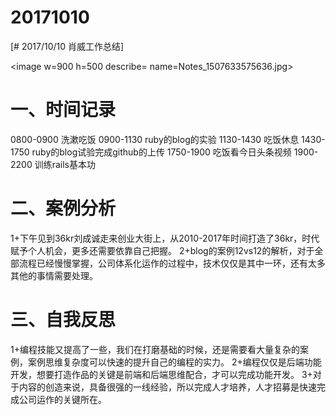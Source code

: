 # 20171010

[# 2017/10/10 肖威工作总结]

<image w=900 h=500 describe= name=Notes_1507633575636.jpg>
# 一、时间记录
0800-0900 洗漱吃饭
0900-1130 ruby的blog的实验
1130-1430 吃饭休息
1430-1750 ruby的blog试验完成github的上传
1750-1900 吃饭看今日头条视频
1900-2200 训练rails基本功
# 二、案例分析
1+下午见到36kr刘成诚走来创业大街上，从2010-2017年时间打造了36kr，时代赋予个人机会，更多还需要依靠自己把握。
2+blog的案例12vs12的解析，对于全部流程已经慢慢掌握，公司体系化运作的过程中，技术仅仅是其中一环，还有太多其他的事情需要处理。
# 三、自我反思
1+编程技能又提高了一些，我们在打磨基础的时候，还是需要看大量复杂的案例，案例思维复杂度可以快速的提升自己的编程的实力。
2+编程仅仅是后端功能开发，想要打造作品的关键是前端和后端思维配合，才可以完成功能开发。
3+对于内容的创造来说，具备很强的一线经验，所以完成人才培养，人才招募是快速完成公司运作的关键所在。
